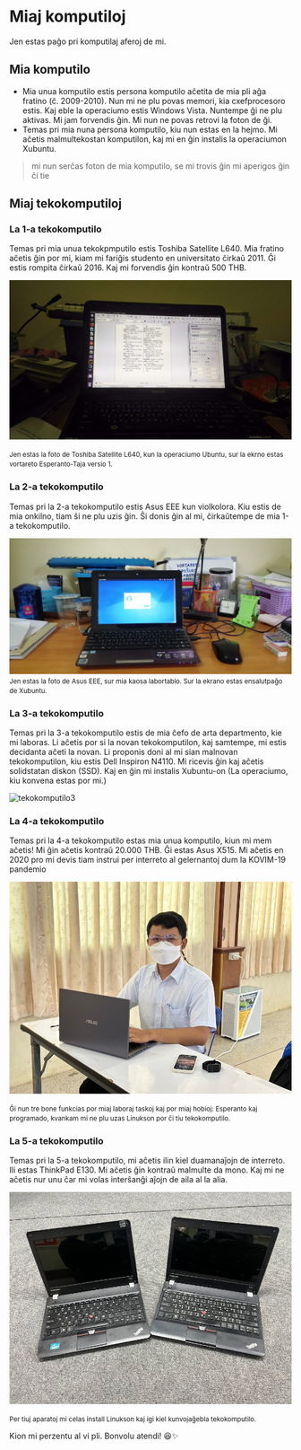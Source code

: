 <link rel="stylesheet" href="../stilo.css"> 


# Miaj komputiloj

Jen estas paĝo pri komputilaj aferoj de mi.

## Mia komputilo

- Mia unua komputilo estis persona komputilo aĉetita de mia pli aĝa fratino (ĉ. 2009-2010). Nun mi ne plu povas memori, kia cxefprocesoro estis. Kaj eble la operaciumo estis Windows Vista. Nuntempe ĝi ne plu aktivas. Mi jam forvendis ĝin. Mi nun ne povas retrovi la foton de ĝi.
- Temas pri mia nuna persona komputilo, kiu nun estas en la hejmo. Mi aĉetis malmultekostan komputilon, kaj mi en ĝin instalis la operaciumon Xubuntu.

> mi nun serĉas foton de mia komputilo, se mi trovis ĝin mi aperigos ĝin ĉi tie

## Miaj tekokomputiloj

### La 1-a tekokomputilo
Temas pri mia unua tekokpmputilo estis Toshiba Satellite L640. Mia fratino aĉetis ĝin por mi, kiam mi fariĝis studento en universitato ĉirkaŭ 2011. Ĝi estis rompita ĉirkaŭ 2016. Kaj mi forvendis ĝin kontraŭ 500 THB.

![tekokomputilo1](./img/mia-unua-komputilo-vortaro.jpg)

<small>Jen estas la foto de Toshiba Satellite L640, kun la operaciumo Ubuntu, sur la ekrno estas vortareto Esperanto-Taja versio 1.</small>

### La 2-a tekokomputilo

Temas pri la 2-a tekokomputilo estis Asus EEE kun violkolora. Kiu estis de mia onkilno, tiam ŝi ne plu uzis ĝin. Ŝi donis ĝin al mi, ĉirkaŭtempe de mia 1-a tekokomputilo.

![tekokomputilo2](./img/asus-eee.jpg)
<small>Jen estas la foto de Asus EEE, sur mia kaosa labortablo. Sur la ekrano estas ensalutpaĝo de Xubuntu.</small>

### La 3-a tekokomputilo
Temas pri la 3-a tekokomputilo estis de mia ĉefo de arta departmento, kie mi laboras. Li aĉetis por si la novan tekokomputilon, kaj samtempe, mi estis decidanta aĉeti la novan. Li proponis doni al mi sian malnovan tekokomputilon, kiu estis Dell Inspiron N4110. Mi ricevis ĝin kaj aĉetis solidstatan diskon (SSD). Kaj en ĝin mi instalis Xubuntu-on (La operaciumo, kiu konvena estas por mi.)

![tekokomputilo3](https://www.notebookcheck.net/fileadmin/_migrated/pics/stock_09.png#img-small)

### La 4-a tekokomputilo
Temas pri la 4-a tekokomputilo estas mia unua komputilo, kiun mi mem aĉetis! Mi ĝin aĉetis kontraŭ 20.000 THB. Ĝi estas Asus X515. Mi aĉetis en 2020 pro mi devis tiam instrui per interreto al gelernantoj dum la KOVIM-19 pandemio

![tekokomputilo4](./img/mi-kun-x515.JPG)

<small>Ĝi nun tre bone funkcias por miaj laboraj taskoj kaj por miaj hobioj: Esperanto kaj programado, kvankam mi ne plu uzas Linukson por ĉi tiu tekokomputilo.</small>

### La 5-a tekokomputilo
Temas pri la 5-a tekokomputilo, mi aĉetis ilin kiel duamanaĵojn de interreto. Ili estas ThinkPad E130. Mi aĉetis ĝin kontraŭ malmulte da mono. Kaj mi ne aĉetis nur unu ĉar mi volas interŝanĝi aĵojn de aila al la alia.

![tekokoputilo5](./img/thinkpad-e130.jpg)

<small>Per tiuj aparatoj mi celas install Linukson kaj igi kiel kunvojaĝebla tekokomputilo.</small>

Kion mi perzentu al vi pli. Bonvolu atendi! 😆✨
